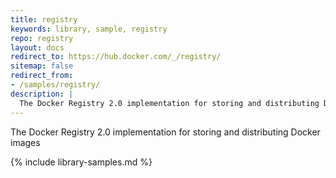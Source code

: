```yaml
---
title: registry
keywords: library, sample, registry
repo: registry
layout: docs
redirect_to: https://hub.docker.com/_/registry/
sitemap: false
redirect_from:
- /samples/registry/
description: |
  The Docker Registry 2.0 implementation for storing and distributing Docker images
---
```


The Docker Registry 2.0 implementation for storing and distributing Docker images


{% include library-samples.md %}
